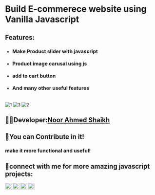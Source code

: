 # Build E-commerece website using Vanilla Javascript

## Features:
<ul>
  <h3>
 <li><strong>Make Product slider with javascript</strong></li><br>
 <li><strong>Product image carusal using js</strong></li><br>
 <li><strong>add to cart button</strong></li><br>
<li><strong>And many other useful features</strong></li><br>
  </h3>
</ul>

![1](https://user-images.githubusercontent.com/60597502/173635180-f4867f4d-cc09-45e4-afba-9e9643628591.png)
![3](https://user-images.githubusercontent.com/60597502/173635218-e8b6013d-7d0d-4364-b17d-a17415154c3c.png)
![2](https://user-images.githubusercontent.com/60597502/173635226-84bc0ceb-d002-445e-ab75-7b2f44baa559.png)


## 👨‍💻Developer:<a href="https://github.com/Noor-Ahmed-12">Noor Ahmed Shaikh</a>

## 🤝You can Contribute in it!
### make it more functional and useful!


## :small_blue_diamond:connect with me for more amazing javascript projects:
[<img align="left" alt="Noor Ahmed Shaikh | LinkedIn" width="22px" src="https://cdn.jsdelivr.net/npm/simple-icons@v3/icons/linkedin.svg" />][linkedin]
[<img align="left" alt="Noor Ahmed Shaikh | Facebook" width="22px" src="https://cdn.jsdelivr.net/npm/simple-icons@v3/icons/facebook.svg" />][facebook]
[<img align="left" alt="Noor Ahmed Shaikh | instagram" width="22px" src="https://cdn.jsdelivr.net/npm/simple-icons@v3/icons/instagram.svg" />][instagram]
[<img align="left" alt="Noor Ahmed Shaikh | youtube" width="22px" src="https://cdn.jsdelivr.net/npm/simple-icons@v3/icons/youtube.svg" />][youtube]<br>


[instagram]: https://www.instagram.com/noor_ahmed_shykh/
[facebook]: https://web.facebook.com/profile.php?id=100010125183183/
[linkedin]: https://www.linkedin.com/in/noor-ahmed-shaikh-2989691b4/
[youtube]: https://www.youtube.com/channel/UCjL6YmenQdWJ2zM-spMUb4w
